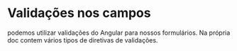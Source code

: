 # Validações nos campos



podemos utilizar validações do Angular para nossos formulários.
Na própria doc contem vários tipos de diretivas de  validações.


